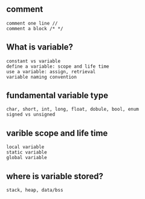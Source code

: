 ## comment
    comment one line //
    comment a block /* */

## What is variable?
    constant vs variable
    define a variable: scope and life time
    use a variable: assign, retrieval
    variable naming convention

## fundamental variable type
    char, short, int, long, float, dobule, bool, enum
    signed vs unsigned

## varible scope and life time
    local variable
    static variable
    global variable

## where is variable stored?
    stack, heap, data/bss

